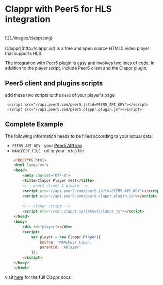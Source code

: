 # Clappr with Peer5 for HLS integration
<br>
![](./images/clappr.png)
<br><br>
[Clappr](http://clappr.io/) is a free and open source HTML5 video player that supports HLS.

The integration with Peer5 plugin is easy and involves two lines of code.
In addition to the player script, include Peer5 client and the Clappr plugin.
 
## Peer5 client and plugins scripts
add these two scripts to the `head` of your player's page

     <script src="//api.peer5.com/peer5.js?id=PEER5_API_KEY"></script>
     <script src="//api.peer5.com/peer5.clappr.plugin.js"></script>

## Complete Example
 
The following information needs to be filled according to your actual data:
 
- `PEER5_API_KEY` &nbsp;&nbsp;your [Peer5 API key](https://app.peer5.com/integration)
- `MANIFEST_FILE` &nbsp;&nbsp;url to your `.m3u8` file
  
```html
    <!DOCTYPE html>
    <html lang="en">
    <head>
        <meta charset="UTF-8">
        <title>Clappr Player test</title>
        <!-- peer5 client & plugin -->
        <script src="//api.peer5.com/peer5.js?id=PEER5_API_KEY"></script>
        <script src="//api.peer5.com/peer5.clappr.plugin.js"></script>
        
        <!-- clappr script -->
        <script src="//cdn.clappr.io/latest/clappr.js"></script>
    </head>
    <body>
        <div id="player"></div>
        <script>
            var player = new Clappr.Player({
                source: 'MANIFEST_FILE',
                parentId: '#player'
            });
        </script>
    </body>
    </html>
```

visit [here](https://github.com/clappr/clappr) for the full Clappr docs 
